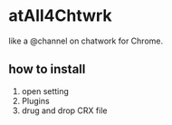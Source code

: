 # atAll4Chtwrk
like a @channel on chatwork for Chrome.

## how to install

1. open setting
2. Plugins
4. drug and drop CRX file
